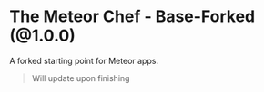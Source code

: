 # The Meteor Chef - Base-Forked (@1.0.0)
A forked starting point for Meteor apps. 

>Will update upon finishing